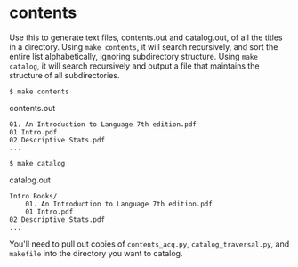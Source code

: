 # contents

Use this to generate text files, contents.out and catalog.out, of all the titles in a directory. Using `make contents`, it will search recursively, and sort the entire list alphabetically, ignoring subdirectory structure. Using `make catalog`, it will search recursively and output a file that maintains the structure of all subdirectories.

`$ make contents`

contents.out
```
01. An Introduction to Language 7th edition.pdf
01 Intro.pdf
02 Descriptive Stats.pdf
...
```

`$ make catalog`

catalog.out
```
Intro Books/
    01. An Introduction to Language 7th edition.pdf
    01 Intro.pdf
02 Descriptive Stats.pdf
...
```

You'll need to pull out copies of `contents_acq.py`, `catalog_traversal.py`, and `makefile` into the directory you want to catalog.